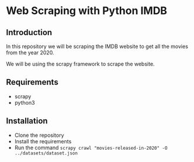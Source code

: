 # Web Scraping with Python IMDB

## Introduction
In this repository we will be scraping the IMDB website to get all the movies from the year 2020.

We will be using the scrapy framework to scrape the website.

## Requirements
- scrapy
- python3

## Installation
- Clone the repository
- Install the requirements
- Run the command `scrapy crawl "movies-released-in-2020" -O ../datasets/dataset.json`